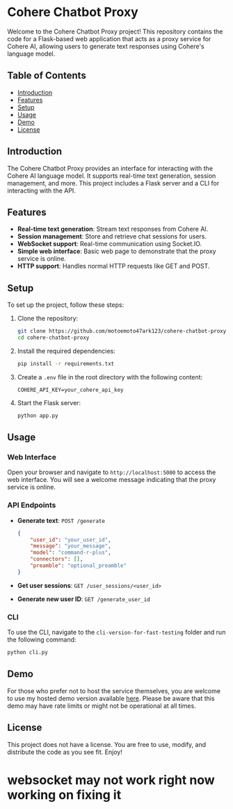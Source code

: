 # Cohere Chatbot Proxy
Welcome to the Cohere Chatbot Proxy project! This repository contains the code for a Flask-based web application that acts as a proxy service for Cohere AI, allowing users to generate text responses using Cohere's language model.

## Table of Contents
- [Introduction](#introduction)
- [Features](#features)
- [Setup](#setup)
- [Usage](#usage)
- [Demo](#demo)
- [License](#license)

## Introduction

The Cohere Chatbot Proxy provides an interface for interacting with the Cohere AI language model. It supports real-time text generation, session management, and more. This project includes a Flask server and a CLI for interacting with the API.

## Features

- **Real-time text generation**: Stream text responses from Cohere AI.
- **Session management**: Store and retrieve chat sessions for users.
- **WebSocket support**: Real-time communication using Socket.IO.
- **Simple web interface**: Basic web page to demonstrate that the proxy service is online.
- **HTTP support**: Handles normal HTTP requests like GET and POST.

## Setup

To set up the project, follow these steps:

1. Clone the repository:
    ```sh
    git clone https://github.com/motoemoto47ark123/cohere-chatbot-proxy.git
    cd cohere-chatbot-proxy
    ```

2. Install the required dependencies:
    ```sh
    pip install -r requirements.txt
    ```

3. Create a `.env` file in the root directory with the following content:
    ```
    COHERE_API_KEY=your_cohere_api_key
    ```

4. Start the Flask server:
    ```sh
    python app.py
    ```

## Usage

### Web Interface

Open your browser and navigate to `http://localhost:5000` to access the web interface. You will see a welcome message indicating that the proxy service is online.

### API Endpoints

- **Generate text**: `POST /generate`
    ```json
    {
        "user_id": "your_user_id",
        "message": "your_message",
        "model": "command-r-plus",
        "connectors": [],
        "preamble": "optional_preamble"
    }
    ```

- **Get user sessions**: `GET /user_sessions/<user_id>`

- **Generate new user ID**: `GET /generate_user_id`

### CLI

To use the CLI, navigate to the `cli-version-for-fast-testing` folder and run the following command:

```sh
python cli.py
```

## Demo

For those who prefer not to host the service themselves, you are welcome to use my hosted demo version available [here](https://no-limts-ai-1.motoemotovps.xyz). Please be aware that this demo may have rate limits or might not be operational at all times.

## License

This project does not have a license. You are free to use, modify, and distribute the code as you see fit. Enjoy!
# websocket may not work right now working on fixing it
